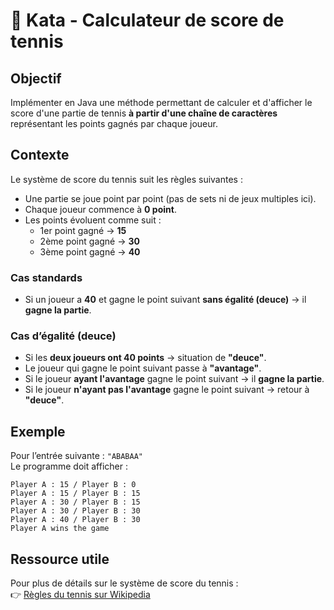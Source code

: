 # 🎾 Kata - Calculateur de score de tennis

## Objectif

Implémenter en Java une méthode permettant de calculer et d'afficher le score d'une partie de tennis **à partir d'une chaîne de caractères** représentant les points gagnés par chaque joueur.

## Contexte

Le système de score du tennis suit les règles suivantes :

- Une partie se joue point par point (pas de sets ni de jeux multiples ici).
- Chaque joueur commence à **0 point**.
- Les points évoluent comme suit :
  - 1er point gagné → **15**
  - 2ème point gagné → **30**
  - 3ème point gagné → **40**

### Cas standards

- Si un joueur a **40** et gagne le point suivant **sans égalité (deuce)** → il **gagne la partie**.

### Cas d’égalité (deuce)

- Si les **deux joueurs ont 40 points** → situation de **"deuce"**.
- Le joueur qui gagne le point suivant passe à **"avantage"**.
- Si le joueur **ayant l'avantage** gagne le point suivant → il **gagne la partie**.
- Si le joueur **n'ayant pas l'avantage** gagne le point suivant → retour à **"deuce"**.

## Exemple

Pour l’entrée suivante : `"ABABAA"`  
Le programme doit afficher :

```
Player A : 15 / Player B : 0  
Player A : 15 / Player B : 15  
Player A : 30 / Player B : 15  
Player A : 30 / Player B : 30  
Player A : 40 / Player B : 30  
Player A wins the game
```

## Ressource utile

Pour plus de détails sur le système de score du tennis :  
👉 [Règles du tennis sur Wikipedia](http://en.wikipedia.org/wiki/Tennis#Scoring)
